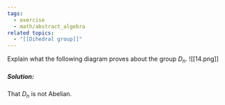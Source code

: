 ```yaml
---
tags:
  - exercise
  - math/abstract_algebra
related topics:
  - "[[Dihedral group]]"
---
```

Explain what the following diagram proves about the group $D_n$.
![[14.png]]
##### Solution:
That $D_n$ is not Abelian.